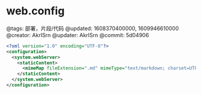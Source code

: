 # web.config

@tags: 部署，片段/代码
@updated: 1608370400000, 1609946610000
@creator: AkrISrn
@updater: AkrISrn
@commit: 5d04906

```xml
<?xml version="1.0" encoding="UTF-8"?>
<configuration>
  <system.webServer>
    <staticContent>
      <mimeMap fileExtension=".md" mimeType="text/markdown; charset=UTF-8"/>
    </staticContent>
  </system.webServer>
</configuration>
```
